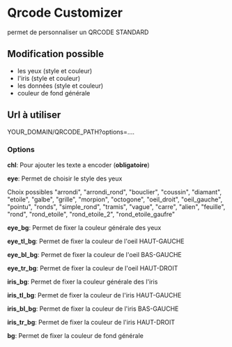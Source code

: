 # Qrcode Customizer
permet de personnaliser un QRCODE STANDARD

## Modification possible
* les yeux (style et couleur)
* l'iris (style et couleur)
* les données (style et couleur)
* couleur de fond générale

## Url à utiliser

YOUR_DOMAIN/QRCODE_PATH?options=....

### Options
**chl**: Pour ajouter les texte a encoder (**obligatoire**)

**eye**: Permet de choisir le style des yeux

Choix possibles "arrondi", "arrondi_rond", "bouclier", "coussin", "diamant", "etoile", "galbe", "grille", "morpion", "octogone", "oeil_droit", "oeil_gauche", "pointu", "ronds", "simple_rond", "tramis", "vague", "carre", "alien", "feuille", "rond", "rond_etoile", "rond_etoile_2", "rond_etoile_gaufre"

**eye_bg**: Permet de fixer la couleur générale des yeux

**eye_tl_bg**: Permet de fixer la couleur de l'oeil HAUT-GAUCHE

**eye_bl_bg**: Permet de fixer la couleur de l'oeil BAS-GAUCHE

**eye_tr_bg**: Permet de fixer la couleur de l'oeil HAUT-DROIT

**iris_bg**: Permet de fixer la couleur générale des l'iris

**iris_tl_bg**: Permet de fixer la couleur de l'iris HAUT-GAUCHE

**iris_bl_bg**: Permet de fixer la couleur de l'iris BAS-GAUCHE

**iris_tr_bg**: Permet de fixer la couleur de l'iris HAUT-DROIT

**bg**: Permet de fixer la couleur de fond générale

